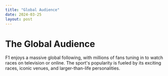 ```yaml
---
title: "Global Audience"
date: 2024-03-25
layout: post
---
```


# The Global Audience
F1 enjoys a massive global following, with millions of fans tuning in to watch races on television or online. The sport's popularity is fueled by its exciting races, iconic venues, and larger-than-life personalities.

